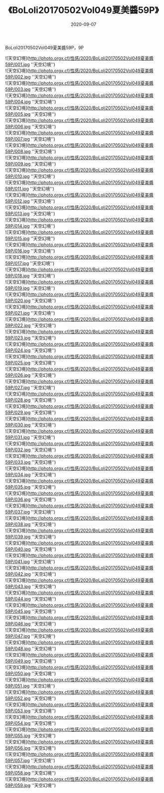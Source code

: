 ﻿---
layout: post
title:  《BoLoli20170502Vol049夏美醬59P》
date:   2020-09-07
image: http://photo.orgx.cf/性感/2020/BoLoli20170502Vol049夏美醬59P/000.jpg
categories: [美女, 性感, 泳衣]
---

BoLoli20170502Vol049夏美醬59P，9P



![天空幻境](http://photo.orgx.cf/性感/2020/BoLoli20170502Vol049夏美醬59P/001.jpg ''天空幻境'') <br>
![天空幻境](http://photo.orgx.cf/性感/2020/BoLoli20170502Vol049夏美醬59P/002.jpg ''天空幻境'') <br>
![天空幻境](http://photo.orgx.cf/性感/2020/BoLoli20170502Vol049夏美醬59P/003.jpg ''天空幻境'') <br>
![天空幻境](http://photo.orgx.cf/性感/2020/BoLoli20170502Vol049夏美醬59P/004.jpg ''天空幻境'') <br>
![天空幻境](http://photo.orgx.cf/性感/2020/BoLoli20170502Vol049夏美醬59P/005.jpg ''天空幻境'') <br>
![天空幻境](http://photo.orgx.cf/性感/2020/BoLoli20170502Vol049夏美醬59P/006.jpg ''天空幻境'') <br>
![天空幻境](http://photo.orgx.cf/性感/2020/BoLoli20170502Vol049夏美醬59P/007.jpg ''天空幻境'') <br>
![天空幻境](http://photo.orgx.cf/性感/2020/BoLoli20170502Vol049夏美醬59P/008.jpg ''天空幻境'') <br>
![天空幻境](http://photo.orgx.cf/性感/2020/BoLoli20170502Vol049夏美醬59P/009.jpg ''天空幻境'') <br>
![天空幻境](http://photo.orgx.cf/性感/2020/BoLoli20170502Vol049夏美醬59P/010.jpg ''天空幻境'') <br>
![天空幻境](http://photo.orgx.cf/性感/2020/BoLoli20170502Vol049夏美醬59P/011.jpg ''天空幻境'') <br>
![天空幻境](http://photo.orgx.cf/性感/2020/BoLoli20170502Vol049夏美醬59P/012.jpg ''天空幻境'') <br>
![天空幻境](http://photo.orgx.cf/性感/2020/BoLoli20170502Vol049夏美醬59P/013.jpg ''天空幻境'') <br>
![天空幻境](http://photo.orgx.cf/性感/2020/BoLoli20170502Vol049夏美醬59P/014.jpg ''天空幻境'') <br>
![天空幻境](http://photo.orgx.cf/性感/2020/BoLoli20170502Vol049夏美醬59P/015.jpg ''天空幻境'') <br>
![天空幻境](http://photo.orgx.cf/性感/2020/BoLoli20170502Vol049夏美醬59P/016.jpg ''天空幻境'') <br>
![天空幻境](http://photo.orgx.cf/性感/2020/BoLoli20170502Vol049夏美醬59P/017.jpg ''天空幻境'') <br>
![天空幻境](http://photo.orgx.cf/性感/2020/BoLoli20170502Vol049夏美醬59P/018.jpg ''天空幻境'') <br>
![天空幻境](http://photo.orgx.cf/性感/2020/BoLoli20170502Vol049夏美醬59P/019.jpg ''天空幻境'') <br>
![天空幻境](http://photo.orgx.cf/性感/2020/BoLoli20170502Vol049夏美醬59P/020.jpg ''天空幻境'') <br>
![天空幻境](http://photo.orgx.cf/性感/2020/BoLoli20170502Vol049夏美醬59P/021.jpg ''天空幻境'') <br>
![天空幻境](http://photo.orgx.cf/性感/2020/BoLoli20170502Vol049夏美醬59P/022.jpg ''天空幻境'') <br>
![天空幻境](http://photo.orgx.cf/性感/2020/BoLoli20170502Vol049夏美醬59P/023.jpg ''天空幻境'') <br>
![天空幻境](http://photo.orgx.cf/性感/2020/BoLoli20170502Vol049夏美醬59P/024.jpg ''天空幻境'') <br>
![天空幻境](http://photo.orgx.cf/性感/2020/BoLoli20170502Vol049夏美醬59P/025.jpg ''天空幻境'') <br>
![天空幻境](http://photo.orgx.cf/性感/2020/BoLoli20170502Vol049夏美醬59P/026.jpg ''天空幻境'') <br>
![天空幻境](http://photo.orgx.cf/性感/2020/BoLoli20170502Vol049夏美醬59P/027.jpg ''天空幻境'') <br>
![天空幻境](http://photo.orgx.cf/性感/2020/BoLoli20170502Vol049夏美醬59P/028.jpg ''天空幻境'') <br>
![天空幻境](http://photo.orgx.cf/性感/2020/BoLoli20170502Vol049夏美醬59P/029.jpg ''天空幻境'') <br>
![天空幻境](http://photo.orgx.cf/性感/2020/BoLoli20170502Vol049夏美醬59P/030.jpg ''天空幻境'') <br>
![天空幻境](http://photo.orgx.cf/性感/2020/BoLoli20170502Vol049夏美醬59P/031.jpg ''天空幻境'') <br>
![天空幻境](http://photo.orgx.cf/性感/2020/BoLoli20170502Vol049夏美醬59P/032.jpg ''天空幻境'') <br>
![天空幻境](http://photo.orgx.cf/性感/2020/BoLoli20170502Vol049夏美醬59P/033.jpg ''天空幻境'') <br>
![天空幻境](http://photo.orgx.cf/性感/2020/BoLoli20170502Vol049夏美醬59P/034.jpg ''天空幻境'') <br>
![天空幻境](http://photo.orgx.cf/性感/2020/BoLoli20170502Vol049夏美醬59P/035.jpg ''天空幻境'') <br>
![天空幻境](http://photo.orgx.cf/性感/2020/BoLoli20170502Vol049夏美醬59P/036.jpg ''天空幻境'') <br>
![天空幻境](http://photo.orgx.cf/性感/2020/BoLoli20170502Vol049夏美醬59P/037.jpg ''天空幻境'') <br>
![天空幻境](http://photo.orgx.cf/性感/2020/BoLoli20170502Vol049夏美醬59P/038.jpg ''天空幻境'') <br>
![天空幻境](http://photo.orgx.cf/性感/2020/BoLoli20170502Vol049夏美醬59P/039.jpg ''天空幻境'') <br>
![天空幻境](http://photo.orgx.cf/性感/2020/BoLoli20170502Vol049夏美醬59P/040.jpg ''天空幻境'') <br>
![天空幻境](http://photo.orgx.cf/性感/2020/BoLoli20170502Vol049夏美醬59P/041.jpg ''天空幻境'') <br>
![天空幻境](http://photo.orgx.cf/性感/2020/BoLoli20170502Vol049夏美醬59P/042.jpg ''天空幻境'') <br>
![天空幻境](http://photo.orgx.cf/性感/2020/BoLoli20170502Vol049夏美醬59P/043.jpg ''天空幻境'') <br>
![天空幻境](http://photo.orgx.cf/性感/2020/BoLoli20170502Vol049夏美醬59P/044.jpg ''天空幻境'') <br>
![天空幻境](http://photo.orgx.cf/性感/2020/BoLoli20170502Vol049夏美醬59P/045.jpg ''天空幻境'') <br>
![天空幻境](http://photo.orgx.cf/性感/2020/BoLoli20170502Vol049夏美醬59P/046.jpg ''天空幻境'') <br>
![天空幻境](http://photo.orgx.cf/性感/2020/BoLoli20170502Vol049夏美醬59P/047.jpg ''天空幻境'') <br>
![天空幻境](http://photo.orgx.cf/性感/2020/BoLoli20170502Vol049夏美醬59P/048.jpg ''天空幻境'') <br>
![天空幻境](http://photo.orgx.cf/性感/2020/BoLoli20170502Vol049夏美醬59P/049.jpg ''天空幻境'') <br>
![天空幻境](http://photo.orgx.cf/性感/2020/BoLoli20170502Vol049夏美醬59P/050.jpg ''天空幻境'') <br>
![天空幻境](http://photo.orgx.cf/性感/2020/BoLoli20170502Vol049夏美醬59P/051.jpg ''天空幻境'') <br>
![天空幻境](http://photo.orgx.cf/性感/2020/BoLoli20170502Vol049夏美醬59P/052.jpg ''天空幻境'') <br>
![天空幻境](http://photo.orgx.cf/性感/2020/BoLoli20170502Vol049夏美醬59P/053.jpg ''天空幻境'') <br>
![天空幻境](http://photo.orgx.cf/性感/2020/BoLoli20170502Vol049夏美醬59P/054.jpg ''天空幻境'') <br>
![天空幻境](http://photo.orgx.cf/性感/2020/BoLoli20170502Vol049夏美醬59P/055.jpg ''天空幻境'') <br>
![天空幻境](http://photo.orgx.cf/性感/2020/BoLoli20170502Vol049夏美醬59P/056.jpg ''天空幻境'') <br>
![天空幻境](http://photo.orgx.cf/性感/2020/BoLoli20170502Vol049夏美醬59P/057.jpg ''天空幻境'') <br>
![天空幻境](http://photo.orgx.cf/性感/2020/BoLoli20170502Vol049夏美醬59P/058.jpg ''天空幻境'') <br>
![天空幻境](http://photo.orgx.cf/性感/2020/BoLoli20170502Vol049夏美醬59P/059.jpg ''天空幻境'') <br>
